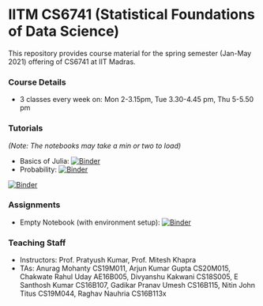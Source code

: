 # IITM CS6741 (Statistical Foundations of Data Science)



This repository provides course material for the spring semester (Jan-May 2021) offering of CS6741 at IIT Madras.

### Course Details

* 3 classes every week on: Mon 2-3.15pm, Tue 3.30-4.45 pm, Thu 5-5.50 pm

### Tutorials

*(Note: The notebooks may take a min or two to load)*

* Basics of Julia: [![Binder](https://mybinder.org/badge_logo.svg)](https://mybinder.org/v2/gh/divkakwani/iitm-cs6741/master?urlpath=pluto/open?url=https%3A%2F%2Fraw.githubusercontent.com%2Fdivkakwani%2Fiitm-cs6741%2Fmaster%2Ftutorials%2F01_JuliaBasics.jl)
* Probability:  [![Binder](https://mybinder.org/badge_logo.svg)](https://mybinder.org/v2/gh/divkakwani/iitm-cs6741/master?urlpath=pluto/open?url=https%3A%2F%2Fraw.githubusercontent.com%2Fdivkakwani%2Fiitm-cs6741%2Fmaster%2Ftutorials%2F02_Probability.jl)

[![Binder](https://mybinder.org/badge_logo.svg)](https://mybinder.org/v2/gh/sashedher/iitm-cs6741/commit?urlpath=https%3A%2F%2Fgithub.com%2Fsashedher%2Fiitm-cs6741%2Fblob%2Fmaster%2Ftutorials%2F01_JuliaBasics.jl)
### Assignments

* Empty Notebook (with environment setup): [![Binder](https://mybinder.org/badge_logo.svg)](https://mybinder.org/v2/gh/divkakwani/iitm-cs6741/master?urlpath=pluto)

### Teaching Staff

* Instructors: Prof. Pratyush Kumar, Prof. Mitesh Khapra
* TAs: Anurag Mohanty CS19M011, Arjun Kumar Gupta CS20M015, Chakwate Rahul Uday AE16B005, Divyanshu Kakwani CS18S005, E Santhosh Kumar CS16B107, Gadikar Pranav Umesh CS16B115, Nitin John Titus CS19M044, Raghav Nauhria CS16B113x


